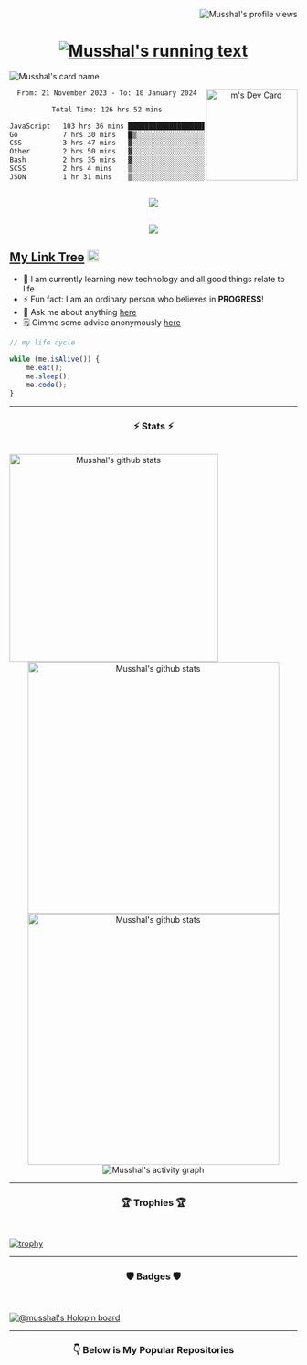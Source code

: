 [<img src="https://komarev.com/ghpvc/?username=musshal" alt="Musshal's profile views" align="right" />](<a href="https://github.com/Meghna-DAS/github-profile-views-counter">)

<br />

<h1 align="center">
  <a href="https://git.io/typing-svg">
    <img src="https://readme-typing-svg.herokuapp.com/?lines=Hi+There!+👋;I+am+Shal;Welcome+to+My+Profile;Nice+to+Meet+You!&center=true&size=28" alt="Musshal's running text"/>
  </a>
</h1>

![Musshal's card name](https://cardivo.vercel.app/api?name=Shal&description=Software%20Engineer%20&image=https://raw.githubusercontent.com/musshal/musshal/main/ReadyPlayerMe-Avatar.png?v=4&fontColor=%23ffffff&backgroundColor=%232A272A&iconColor=%23fff&pattern=iLikeFood&colorPattern=%23000)

<div align="center">
  <a href="https://app.daily.dev/musshal"><img src="https://api.daily.dev/devcards/63e7face721e47888d6cee8d40753b11.png?r=avb" width="160px" alt="m's Dev Card" align="right" /></a>
</div>

<div align="center">
  <!--START_SECTION:waka-->

```txt
From: 21 November 2023 - To: 10 January 2024

Total Time: 126 hrs 52 mins

JavaScript   103 hrs 36 mins ████████████████████▒░░░░   81.66 %
Go           7 hrs 30 mins   █▒░░░░░░░░░░░░░░░░░░░░░░░   05.91 %
CSS          3 hrs 47 mins   ▓░░░░░░░░░░░░░░░░░░░░░░░░   02.99 %
Other        2 hrs 50 mins   ▓░░░░░░░░░░░░░░░░░░░░░░░░   02.24 %
Bash         2 hrs 35 mins   ▓░░░░░░░░░░░░░░░░░░░░░░░░   02.05 %
SCSS         2 hrs 4 mins    ▒░░░░░░░░░░░░░░░░░░░░░░░░   01.64 %
JSON         1 hr 31 mins    ▒░░░░░░░░░░░░░░░░░░░░░░░░   01.20 %
```

<!--END_SECTION:waka-->
</div>

##

<div align="center">
  <a href="https://discord.com/users/1184375938654408704"><img src="https://discord.c99.nl/widget/theme-1/1184375938654408704.png" /></a>
</div>

##

<div align="center">
  <a href="https://spotify-github-profile.vercel.app/api/view.svg?uid=31py5qf5z7v74gghjkrfhk2jh2ze&redirect=true"><img src="https://spotify-github-profile.vercel.app/api/view.svg?uid=31py5qf5z7v74gghjkrfhk2jh2ze&cover_image=false&theme=default&show_offline=true&background_color=121212&interchange=true&bar_color=53b14f&bar_color_cover=true" /></a>
</div>

##

## [My Link Tree](https://linkr.bio/mkfaishal) <img src="https://raw.githubusercontent.com/TheDudeThatCode/TheDudeThatCode/master/Assets/Hi.gif" width="20px" />

- 🌱 I am currently learning new technology and all good things relate to life
- ⚡ Fun fact: I am an ordinary person who believes in <strong>PROGRESS</strong>!
- 💬 Ask me about anything [here](https://github.com/Musshal/musshal/issues)
- 🗒️ Gimme some advice anonymously [here](https://secreto.site/aqpt97)

```js
// my life cycle

while (me.isAlive()) {
    me.eat();
    me.sleep();
    me.code();
}
```

---

<h3 align="center">⚡ Stats ⚡</h3>

<br />

<div align="center">
  <a href="https://github.com/musshal/github-readme-stats">
    <img src="https://github-readme-stats.vercel.app/api/top-langs/?username=musshal&theme=material-palenight" alt="Musshal's github stats" align="left" height="365px" />
  </a>
  <a href="https://github.com/denvercoder1/github-readme-streak-stats">
    <img src="https://github-readme-streak-stats.herokuapp.com/?user=musshal&theme=material-palenight&currStreakNum=fe8dab&currStreakLabel=fe8dab" alt="Musshal's github stats" width="440px" />
    </a><br />
  <a href="https://github.com/musshal/github-readme-stats">
    <img src="https://github-readme-stats.vercel.app/api?username=musshal&show_icons=true&include_all_commits=true&count_private=true&theme=material-palenight" alt="Musshal's github stats" width="440x" />
  </a>
  <img src="https://github-readme-activity-graph.vercel.app/graph?username=musshal&theme=material-palenight&hide_border=false" alt="Musshal's activity graph" />
</div>

---

<h3 align="center">🏆 Trophies 🏆</h3>

<br />

[![trophy](https://github-profile-trophy.vercel.app/?username=musshal&theme=onedark&column=5&margin-w=100&margin-h=50)](https://github.com/musshal/github-profile-trophy)

---

<h3 align="center">🛡️ Badges 🛡️</h3>

<br />

[![@musshal's Holopin board](https://holopin.me/musshal)](https://holopin.io/@musshal)

---

<h3 align="center">👇 Below is My Popular Repositories</h3>
